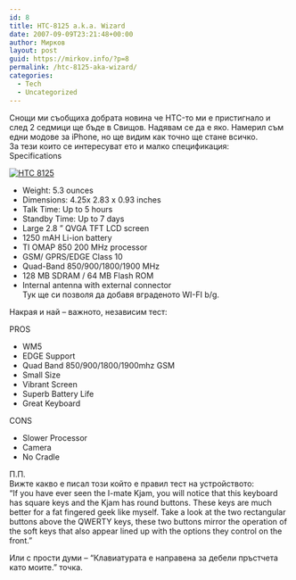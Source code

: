 ```yaml
---
id: 8
title: HTC-8125 a.k.a. Wizard
date: 2007-09-09T23:21:48+00:00
author: Мирков
layout: post
guid: https://mirkov.info/?p=8
permalink: /htc-8125-aka-wizard/
categories:
  - Tech
  - Uncategorized
---
```

Снощи ми съобщиха добрата новина че HTC-то ми е пристигнало и след 2 седмици ще бъде в Свищов. Надявам се да е яко. Намерил съм едни модове за iPhone, но ще видим как точно ще стане всичко.  
За тези които се интересуват ето и малко спецификация:  
Specifications

[<img class=" wp-image-9  alignright" title="image2" alt="HTC 8125" src="https://mirkov.info/wp-content/uploads/2008/08/image2-230x300.jpg" />](https://mirkov.info/wp-content/uploads/2008/08/image2.jpg)

* Weight: 5.3 ounces  
* Dimensions: 4.25x 2.83 x 0.93 inches  
* Talk Time: Up to 5 hours  
* Standby Time: Up to 7 days  
* Large 2.8 &#8221; QVGA TFT LCD screen  
* 1250 mAH Li-ion battery  
* TI OMAP 850 200 MHz processor  
* GSM/ GPRS/EDGE Class 10  
* Quad-Band 850/900/1800/1900 MHz  
* 128 MB SDRAM / 64 MB Flash ROM  
* Internal antenna with external connector  
Тук ще си позволя да добавя вграденото WI-FI b/g.

Накрая и най &#8211; важното, независим тест:

PROS

* WM5  
* EDGE Support  
* Quad Band 850/900/1800/1900mhz GSM  
* Small Size  
* Vibrant Screen  
* Superb Battery Life  
* Great Keyboard

CONS

* Slower Processor  
* Camera  
* No Cradle

П.П.  
Вижте какво е писал този който е правил тест на устройството:  
&#8220;If you have ever seen the I-mate Kjam, you will notice that this keyboard has square keys and the Kjam has round buttons. These keys are much better for a fat fingered geek like myself. Take a look at the two rectangular buttons above the QWERTY keys, these two buttons mirror the operation of the soft keys that also appear lined up with the options they control on the front.&#8221;

Или с прости думи &#8211; &#8220;Клавиатурата е направена за дебели пръстчета като моите.&#8221; точка.